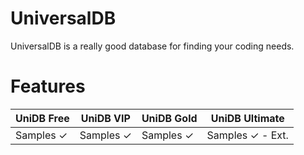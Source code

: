 # UniversalDB
UniversalDB is a really good database for finding your coding needs.
# Features
| UniDB Free | UniDB VIP  | UniDB Gold | UniDB Ultimate     |
| -----------|------------|------------|--------------------|
| Samples ✓ | Samples ✓  | Samples ✓  | Samples ✓ - Ext. |
